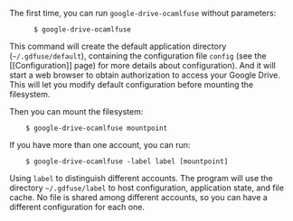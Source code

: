 The first time, you can run `google-drive-ocamlfuse` without parameters:

          $ google-drive-ocamlfuse

This command will create the default application directory (`~/.gdfuse/default`), containing the configuration file `config` (see the [[Configuration]] page) for more details about configuration). And it will start a web browser to obtain authorization to access your Google Drive. This will let you modify default configuration before mounting the filesystem.

Then you can mount the filesystem:

        $ google-drive-ocamlfuse mountpoint

If you have more than one account, you can run:

        $ google-drive-ocamlfuse -label label [mountpoint]

Using `label` to distinguish different accounts. The program will use the directory `~/.gdfuse/label` to host configuration, application state, and file cache. No file is shared among different accounts, so you can have a different configuration for each one.